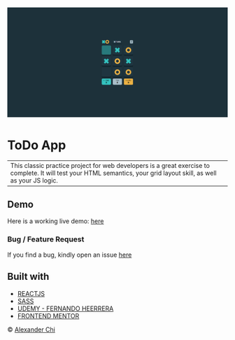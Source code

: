 
# ![Tic Tac Toe Game](https://raw.githubusercontent.com/alexandercddev/tic-tac-toe-game/master/src/assets/images/preview.jpg) 
# ToDo App
<table>
<tr>
<td> 
    This classic practice project for web developers is a great exercise to complete. It will test your HTML semantics, your grid layout skill, as well as your JS logic.
</td>
</tr>
</table>


## Demo
Here is a working live demo: [here](https://alexandercddev.github.io/tic-tac-toe-game/)

### Bug / Feature Request

If you find a bug, kindly open an issue [here](https://github.com/alexandercddev/tic-tac-toe-game/issues/new)

## Built with 

- [REACTJS](https://reactjs.org/)
- [SASS](https://sass-lang.com/)
- [UDEMY - FERNANDO HEERRERA](https://www.udemy.com/share/103dsU3@1VibW3SX5xCqsnBtpq0hV8vo7qnwEgbukK8Lne7R1hqwdRfJss2s0-d2qcKytssg/)
- [FRONTEND MENTOR](https://www.frontendmentor.io/challenges/todo-app-Su1_KokOW) 


© [Alexander Chi ](https://alexandercd.dev/)